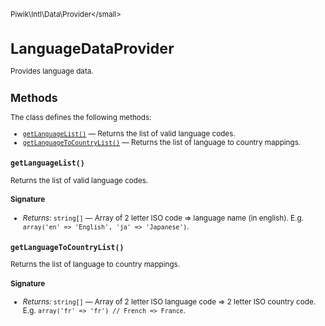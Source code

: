 <small>Piwik\Intl\Data\Provider\</small>

LanguageDataProvider
====================

Provides language data.

Methods
-------

The class defines the following methods:

- [`getLanguageList()`](#getlanguagelist) &mdash; Returns the list of valid language codes.
- [`getLanguageToCountryList()`](#getlanguagetocountrylist) &mdash; Returns the list of language to country mappings.

<a name="getlanguagelist" id="getlanguagelist"></a>
<a name="getLanguageList" id="getLanguageList"></a>
### `getLanguageList()`

Returns the list of valid language codes.

#### Signature


- *Returns:*  `string[]` &mdash;
    Array of 2 letter ISO code => language name (in english).
                 E.g. `array('en' => 'English', 'ja' => 'Japanese')`.

<a name="getlanguagetocountrylist" id="getlanguagetocountrylist"></a>
<a name="getLanguageToCountryList" id="getLanguageToCountryList"></a>
### `getLanguageToCountryList()`

Returns the list of language to country mappings.

#### Signature


- *Returns:*  `string[]` &mdash;
    Array of 2 letter ISO language code => 2 letter ISO country code.
                 E.g. `array('fr' => 'fr') // French => France`.

